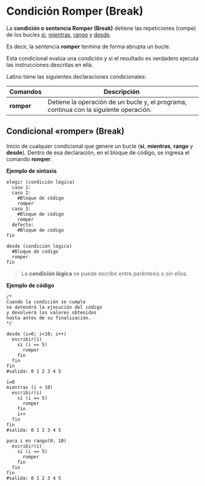 # Condición Romper (Break)

La **condición o sentencia Romper (Break)** detiene las repeticiones (rompe) de los bucles [si](/docs/sintaxis/condicion-si), [mientras](/docs/sintaxis/condicion-mientras), [rango](/docs/sintaxis/condicion-rango) y [desde](/docs/sintaxis/condicion-desde).

Es decir, la sentencia **romper** termina de forma abrupta un bucle.

Esta condicional evalúa una condición y si el resultado es verdadero ejecuta las instrucciones descritas en ella.

Latino tiene las siguientes declaraciones condicionales:

| Comandos   | Descripción                                                                           |
| ---------- | ------------------------------------------------------------------------------------- |
| **romper** | Detiene la operación de un bucle y, el programa, continua con la siguiente operación. |

## Condicional «romper» (Break)

Inicio de cualquier condicional que genere un bucle (**si**, **mientras**, **rango** y **desde**). Dentro de esa declaración, en el bloque de código, se ingresa el comando **romper**.

**Ejemplo de sintaxis**

```latino
elegir (condición lógica)
  caso 1:
  caso 2:
    #Bloque de código
    romper
  caso 3:
    #Bloque de código
    romper
  defecto:
    #Bloque de código
fin
```

```
desde (condición lógica)
  #Bloque de código
  romper
fin

```

> La **condición lógica** se puede escribir entre paréntesis o sin ellos.

**Ejemplo de código**

```latino
/*
Cuando la condición se cumple
se detendrá la ejecución del código
y devolverá los valores obtenidos
hasta antes de su finalización.
*/

desde (i=0; i<10; i++)
  escribir(i)
    si (i == 5)
      romper
    fin
  fin
fin
#salida: 0 1 2 3 4 5
```

```latino
i=0
mientras (i < 10)
  escribir(i)
    si (i == 5)
      romper
    fin
    i++
  fin
fin
#salida: 0 1 2 3 4 5
```

```latino
para i en rango(0, 10)
  escribir(i)
    si (i == 5)
      romper
    fin
  fin
fin
#salida: 0 1 2 3 4 5
```
